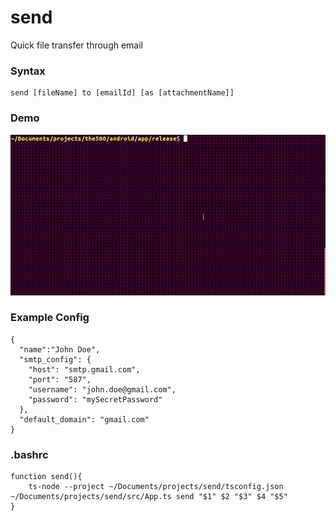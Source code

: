 # send
Quick file transfer through email

### Syntax

```
send [fileName] to [emailId] [as [attachmentName]]
```

### Demo

![](./demo.gif)

### Example Config

```
{
  "name":"John Doe",
  "smtp_config": {
    "host": "smtp.gmail.com",
    "port": "587",
    "username": "john.doe@gmail.com",
    "password": "mySecretPassword"
  },
  "default_domain": "gmail.com"
}
```

### .bashrc

```
function send(){
	ts-node --project ~/Documents/projects/send/tsconfig.json ~/Documents/projects/send/src/App.ts send "$1" $2 "$3" $4 "$5"
}
```
